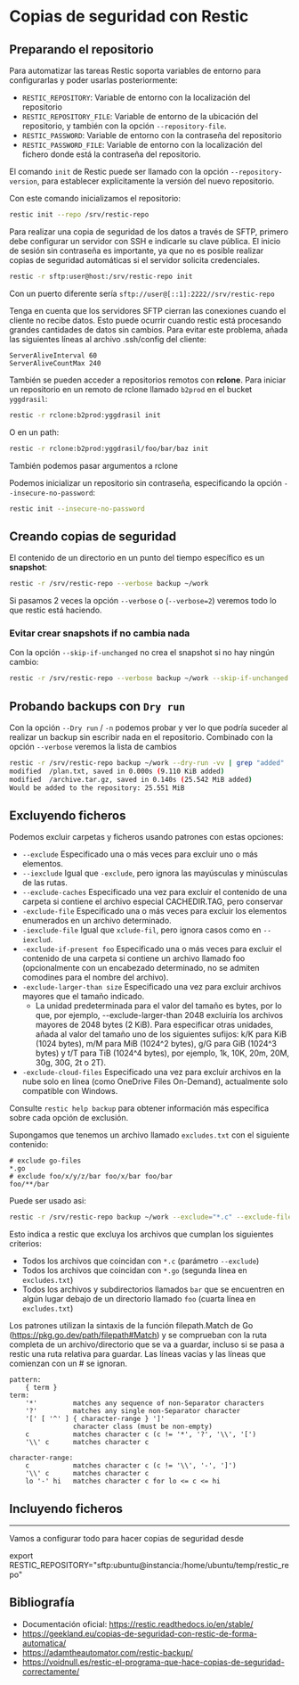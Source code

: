 # Copias de seguridad con Restic

## Preparando el repositorio

Para automatizar las tareas Restic soporta variables de entorno para configurarlas y poder usarlas posteriormente:
* `RESTIC_REPOSITORY`: Variable de entorno con la localización del repositorio
* `RESTIC_REPOSITORY_FILE`: Variable de entorno de la ubicación del repositorio, y también con la opción `--repository-file`.
* `RESTIC_PASSWORD`: Variable de entorno con la contraseña del repositorio
* `RESTIC_PASSWORD_FILE`: Variable de entorno con la localización del fichero donde está la contraseña del repositorio.

El comando `init` de Restic puede ser llamado con la opción `--repository-version`, para establecer explícitamente la versión del nuevo repositorio.

Con este comando inicializamos el repositorio:
```bash
restic init --repo /srv/restic-repo
```

Para realizar una copia de seguridad de los datos a través de SFTP, primero debe configurar un servidor con SSH e indicarle su clave pública. El inicio de sesión sin contraseña es importante, ya que no es posible realizar copias de seguridad automáticas si el servidor solicita credenciales.
```bash
restic -r sftp:user@host:/srv/restic-repo init
```
Con un puerto diferente sería `sftp://user@[::1]:2222//srv/restic-repo`

Tenga en cuenta que los servidores SFTP cierran las conexiones cuando el cliente no recibe datos. Esto puede ocurrir cuando restic está procesando grandes cantidades de datos sin cambios. Para evitar este problema, añada las siguientes líneas al archivo .ssh/config del cliente:
```
ServerAliveInterval 60
ServerAliveCountMax 240
```
También se pueden acceder a repositorios remotos con **rclone**.
Para iniciar un repositorio en un remoto de rclone llamado `b2prod` en el bucket `yggdrasil`:
```bash
restic -r rclone:b2prod:yggdrasil init
```
O en un path:
```bash
restic -r rclone:b2prod:yggdrasil/foo/bar/baz init
```

También podemos pasar argumentos a rclone

Podemos inicializar un repositorio sin contraseña, especificando la opción `--insecure-no-password`:
```bash
restic init --insecure-no-password
```

## Creando copias de seguridad

El contenido de un directorio en un punto del tiempo específico es un **snapshot**:

```bash
restic -r /srv/restic-repo --verbose backup ~/work
```

Si pasamos 2 veces la opción `--verbose` o (`--verbose=2`) veremos todo lo que restic está haciendo.

### Evitar crear snapshots if no cambia nada

Con la opción `--skip-if-unchanged` no crea el snapshot si no hay ningún cambio:
```bash
restic -r /srv/restic-repo --verbose backup ~/work --skip-if-unchanged
```

## Probando backups con `Dry run`

Con la opción `--Dry run` / `-n` podemos probar y ver lo que podría suceder al realizar un backup sin escribir nada en el repositorio. Combinado con la opción `--verbose` veremos la lista de cambios
```bash
restic -r /srv/restic-repo backup ~/work --dry-run -vv | grep "added"
modified  /plan.txt, saved in 0.000s (9.110 KiB added)
modified  /archive.tar.gz, saved in 0.140s (25.542 MiB added)
Would be added to the repository: 25.551 MiB
```

## Excluyendo ficheros

Podemos excluir carpetas y ficheros usando patrones con estas opciones:

* `--exclude` Especificado una o más veces para excluir uno o más elementos.
* `--iexclude` Igual que `-exclude`, pero ignora las mayúsculas y minúsculas de las rutas.
* `--exclude-caches` Especificado una vez para excluir el contenido de una carpeta si contiene el archivo especial CACHEDIR.TAG, pero conservar
* `-exclude-file` Especificado una o más veces para excluir los elementos enumerados en un archivo determinado.
* `-iexclude-file` Igual que `xclude-fil`, pero ignora casos como en `--iexclud`.
* `-exclude-if-present foo` Especificado una o más veces para excluir el contenido de una carpeta si contiene un archivo llamado foo (opcionalmente con un encabezado determinado, no se admiten comodines para el nombre del archivo).
* `-exclude-larger-than size` Especificado una vez para excluir archivos mayores que el tamaño indicado.
  * La unidad predeterminada para el valor del tamaño es bytes, por lo que, por ejemplo, --exclude-larger-than 2048 excluiría los archivos mayores de 2048 bytes (2 KiB). Para especificar otras unidades, añada al valor del tamaño uno de los siguientes sufijos: k/K para KiB (1024 bytes), m/M para MiB (1024^2 bytes), g/G para GiB (1024^3 bytes) y t/T para TiB (1024^4 bytes), por ejemplo, 1k, 10K, 20m, 20M, 30g, 30G, 2t o 2T).
* `-exclude-cloud-files` Especificado una vez para excluir archivos en la nube solo en línea (como OneDrive Files On-Demand), actualmente solo compatible con Windows.

Consulte `restic help backup` para obtener información más específica sobre cada opción de exclusión.

Supongamos que tenemos un archivo llamado `excludes.txt` con el siguiente contenido:
```
# exclude go-files
*.go
# exclude foo/x/y/z/bar foo/x/bar foo/bar
foo/**/bar
```

Puede ser usado asi:
```bash
restic -r /srv/restic-repo backup ~/work --exclude="*.c" --exclude-file=excludes.txt
```

Esto indica a restic que excluya los archivos que cumplan los siguientes criterios:

* Todos los archivos que coincidan con `*.c` (parámetro `--exclude`)
* Todos los archivos que coincidan con `*.go` (segunda línea en `excludes.txt`)
* Todos los archivos y subdirectorios llamados `bar` que se encuentren en algún lugar debajo de un directorio llamado `foo` (cuarta línea en `excludes.txt`)

Los patrones utilizan la sintaxis de la función filepath.Match de Go (https://pkg.go.dev/path/filepath#Match) y se comprueban con la ruta completa de un archivo/directorio que se va a guardar, incluso si se pasa a restic una ruta relativa para guardar. Las líneas vacías y las líneas que comienzan con un # se ignoran.
```
pattern:
	{ term }
term:
	'*'         matches any sequence of non-Separator characters
	'?'         matches any single non-Separator character
	'[' [ '^' ] { character-range } ']'
	            character class (must be non-empty)
	c           matches character c (c != '*', '?', '\\', '[')
	'\\' c      matches character c

character-range:
	c           matches character c (c != '\\', '-', ']')
	'\\' c      matches character c
	lo '-' hi   matches character c for lo <= c <= hi
```

## Incluyendo ficheros












---

Vamos a configurar todo para hacer copias de seguridad desde

export RESTIC_REPOSITORY="sftp:ubuntu@instancia:/home/ubuntu/temp/restic_repo"

## Bibliografía

* Documentación oficial: https://restic.readthedocs.io/en/stable/
* https://geekland.eu/copias-de-seguridad-con-restic-de-forma-automatica/
* https://adamtheautomator.com/restic-backup/
* https://voidnull.es/restic-el-programa-que-hace-copias-de-seguridad-correctamente/